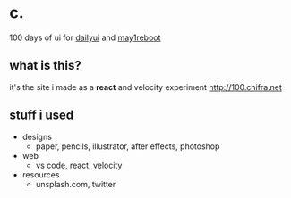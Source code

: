# c.
100 days of ui for [dailyui](http://dailyui.co/) and [may1reboot](http://www.may1reboot.com/)

## what is this?
it's the site i made as a **react** and velocity experiment
http://100.chifra.net

## stuff i used
* designs
  * paper, pencils, illustrator, after effects, photoshop
* web
  * vs code, react, velocity
* resources
  * unsplash.com, twitter
